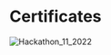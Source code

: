 # Certificates


![Hackathon_11_2022](https://user-images.githubusercontent.com/79468279/204558640-59bd24c7-a685-492a-8094-f6489106e139.png)
